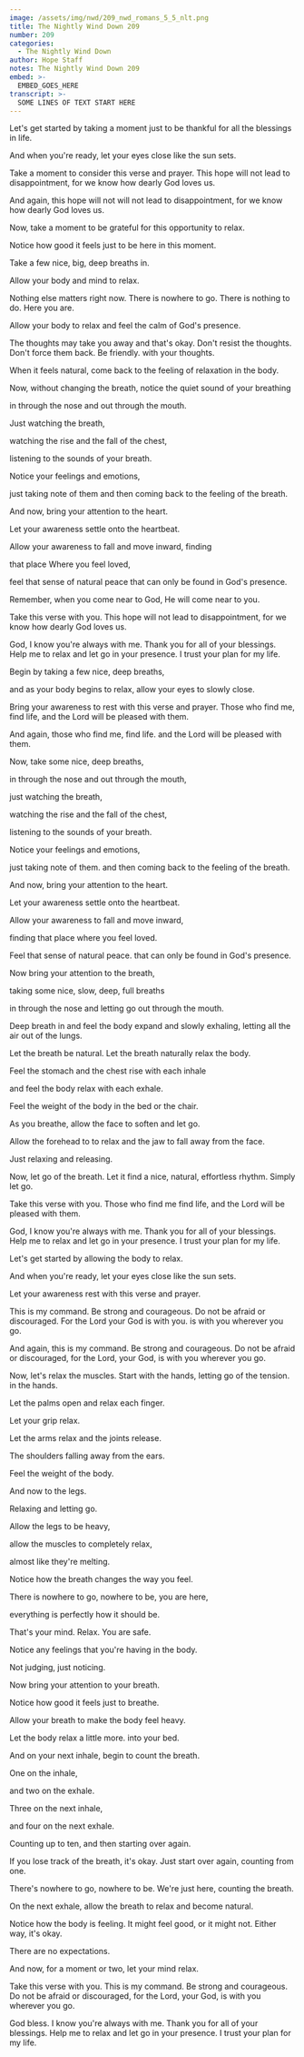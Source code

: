 ```yaml
---
image: /assets/img/nwd/209_nwd_romans_5_5_nlt.png
title: The Nightly Wind Down 209
number: 209
categories:
  - The Nightly Wind Down
author: Hope Staff
notes: The Nightly Wind Down 209
embed: >-
  EMBED_GOES_HERE
transcript: >-
  SOME LINES OF TEXT START HERE
---
```

Let's get started by taking a moment just to be thankful for all the blessings in life.

And when you're ready, let your eyes close like the sun sets.

Take a moment to consider this verse and prayer. This hope will not lead to disappointment, for we know how dearly God loves us.

And again, this hope will not will not lead to disappointment, for we know how dearly God loves us.

Now, take a moment to be grateful for this opportunity to relax.

Notice how good it feels just to be here in this moment.

Take a few nice, big, deep breaths in.

Allow your body and mind to relax.

Nothing else matters right now. There is nowhere to go. There is nothing to do. Here you are.

Allow your body to relax and feel the calm of God's presence.

The thoughts may take you away and that's okay. Don't resist the thoughts. Don't force them back. Be friendly. with your thoughts.

When it feels natural, come back to the feeling of relaxation in the body.

Now, without changing the breath, notice the quiet sound of your breathing

in through the nose and out through the mouth.

Just watching the breath,

watching the rise and the fall of the chest,

listening to the sounds of your breath.

Notice your feelings and emotions,

just taking note of them and then coming back to the feeling of the breath.

And now, bring your attention to the heart.

Let your awareness settle onto the heartbeat.

Allow your awareness to fall and move inward, finding

that place Where you feel loved,

feel that sense of natural peace that can only be found in God's presence.

Remember, when you come near to God, He will come near to you.

Take this verse with you. This hope will not lead to disappointment, for we know how dearly God loves us.

God, I know you're always with me. Thank you for all of your blessings. Help me to relax and let go in your presence. I trust your plan for my life.


Begin by taking a few nice, deep breaths,

and as your body begins to relax, allow your eyes to slowly close.

Bring your awareness to rest with this verse and prayer. Those who find me, find life, and the Lord will be pleased with them.

And again, those who find me, find life. and the Lord will be pleased with them.

Now, take some nice, deep breaths,

in through the nose and out through the mouth,

just watching the breath,

watching the rise and the fall of the chest,

listening to the sounds of your breath.

Notice your feelings and emotions,

just taking note of them. and then coming back to the feeling of the breath.

And now, bring your attention to the heart.

Let your awareness settle onto the heartbeat.

Allow your awareness to fall and move inward,

finding that place where you feel loved.

Feel that sense of natural peace. that can only be found in God's presence.

Now bring your attention to the breath,

taking some nice, slow, deep, full breaths

in through the nose and letting go out through the mouth.

Deep breath in and feel the body expand and slowly exhaling, letting all the air out of the lungs.

Let the breath be natural. Let the breath naturally relax the body.

Feel the stomach and the chest rise with each inhale

and feel the body relax with each exhale.

Feel the weight of the body in the bed or the chair.

As you breathe, allow the face to soften and let go.

Allow the forehead to to relax and the jaw to fall away from the face.

Just relaxing and releasing.

Now, let go of the breath. Let it find a nice, natural, effortless rhythm. Simply let go.

Take this verse with you. Those who find me find life, and the Lord will be pleased with them.

God, I know you're always with me. Thank you for all of your blessings. Help me to relax and let go in your presence. I trust your plan for my life.


Let's get started by allowing the body to relax.

And when you're ready, let your eyes close like the sun sets.

Let your awareness rest with this verse and prayer.

This is my command. Be strong and courageous. Do not be afraid or discouraged. For the Lord your God is with you. is with you wherever you go.

And again, this is my command. Be strong and courageous. Do not be afraid or discouraged, for the Lord, your God, is with you wherever you go.

Now, let's relax the muscles. Start with the hands, letting go of the tension. in the hands.

Let the palms open and relax each finger.

Let your grip relax.

Let the arms relax and the joints release.

The shoulders falling away from the ears.

Feel the weight of the body.

And now to the legs.

Relaxing and letting go.

Allow the legs to be heavy,

allow the muscles to completely relax,

almost like they're melting.

Notice how the breath changes the way you feel.

There is nowhere to go, nowhere to be, you are here,

everything is perfectly how it should be.

That's your mind. Relax. You are safe.

Notice any feelings that you're having in the body.

Not judging, just noticing.

Now bring your attention to your breath.

Notice how good it feels just to breathe.

Allow your breath to make the body feel heavy.

Let the body relax a little more. into your bed.

And on your next inhale, begin to count the breath.

One on the inhale,

and two on the exhale.

Three on the next inhale,

and four on the next exhale.

Counting up to ten, and then starting over again.

If you lose track of the breath, it's okay. Just start over again, counting from one.

There's nowhere to go, nowhere to be. We're just here, counting the breath.

On the next exhale, allow the breath to relax and become natural.

Notice how the body is feeling. It might feel good, or it might not. Either way, it's okay.

There are no expectations.

And now, for a moment or two, let your mind relax.

Take this verse with you. This is my command. Be strong and courageous. Do not be afraid or discouraged, for the Lord, your God, is with you wherever you go.

God bless. I know you're always with me. Thank you for all of your blessings. Help me to relax and let go in your presence. I trust your plan for my life.


